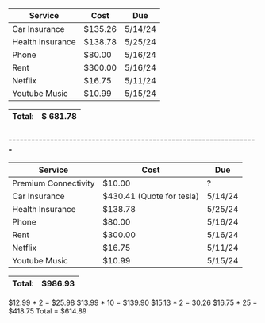 
| Service            | Cost      |   Due   |
| ------------------ | --------- | ------- |
| Car Insurance      | $135.26   | 5/14/24 |
| Health Insurance   | $138.78   | 5/25/24 |
| Phone              | $80.00    | 5/16/24 |
| Rent               | $300.00   | 5/16/24 |
| Netflix            | $16.75    | 5/11/24 |
| Youtube Music      | $10.99    | 5/15/24 |

| Total: | $ 681.78 |
| ------ | ------ |

### ------------------------------------------------------------------

| Service               | Cost                      | Due |
| --------------------- | ------------------------- | --- |
| Premium Connectivity  | $10.00                    | ?   |
| Car Insurance         | $430.41 (Quote for tesla) | 5/14/24 |
| Health Insurance      | $138.78                   | 5/25/24 |
| Phone                 | $80.00                    | 5/16/24 |
| Rent                  | $300.00                   | 5/16/24 |
| Netflix               | $16.75                    | 5/11/24 |
| Youtube Music         | $10.99                    | 5/15/24 |

| Total: | $986.93 |
| ------ | ------- |




$12.99 * 2  = $25.98
$13.99 * 10 = $139.90
$15.13 * 2  = 30.26
$16.75 * 25 = $418.75
      Total = $614.89
